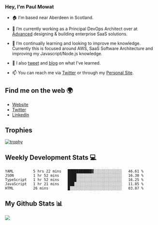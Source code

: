 ### Hey, I'm Paul Mowat

- 🏠 I'm based near Aberdeen in Scotland.
- 💼 I’m currently working as a Principal DevOps Architect over at [Advanced](https://www.oneadvanced.com/) designing & building enterprise SaaS solutions.
- 📖 I’m continually learning and looking to improve me knowledge. Currently this is focused around AWS, SaaS Software Architecture and improving my Javascript/Node.js knowledge.
- 📔 I also [tweet](https://twitter.com/paul_mowat) and [blog](https://www.paulmowat.co.uk/blog) on what I've learned.

- 📫 You can reach me via [Twitter](https://twitter.com/paul_mowat) or through my [Personal Site](https://www.paulmowat.co.uk).


## Find me on the web 🌍

- [Website](https://www.paulmowat.co.uk)
- [Twitter](https://twitter.com/paul_mowat)
- [LinkedIn](https://www.linkedin.com/in/paulmowat)

## Trophies

[![trophy](https://github-profile-trophy.vercel.app/?username=paulmowat)](https://github.com/ryo-ma/github-profile-trophy)

## Weekly Development Stats 💻

<!--START_SECTION:waka-->
```text
YAML         5 hrs 22 mins   ███████████▓░░░░░░░░░░░░░   46.61 % 
JSON         1 hr 52 mins    ████░░░░░░░░░░░░░░░░░░░░░   16.30 % 
TypeScript   1 hr 52 mins    ████░░░░░░░░░░░░░░░░░░░░░   16.25 % 
JavaScript   1 hr 21 mins    ███░░░░░░░░░░░░░░░░░░░░░░   11.85 % 
HTML         26 mins         █░░░░░░░░░░░░░░░░░░░░░░░░   03.87 % 
```
<!--END_SECTION:waka-->

## My Github Stats 📊

![](https://github-readme-stats.vercel.app/api?username=paulmowat&show_icons=true&count_private=true)
